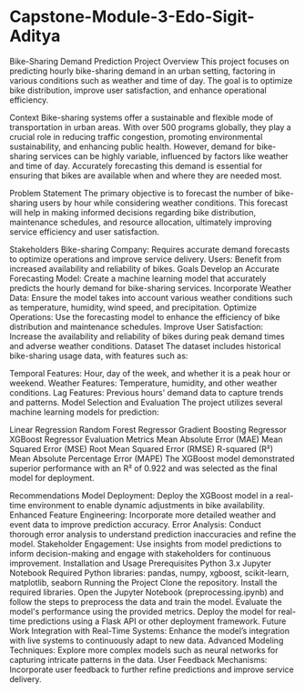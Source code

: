 # Capstone-Module-3-Edo-Sigit-Aditya

Bike-Sharing Demand Prediction
Project Overview
This project focuses on predicting hourly bike-sharing demand in an urban setting, factoring in various conditions such as weather and time of day. The goal is to optimize bike distribution, improve user satisfaction, and enhance operational efficiency.

Context
Bike-sharing systems offer a sustainable and flexible mode of transportation in urban areas. With over 500 programs globally, they play a crucial role in reducing traffic congestion, promoting environmental sustainability, and enhancing public health. However, demand for bike-sharing services can be highly variable, influenced by factors like weather and time of day. Accurately forecasting this demand is essential for ensuring that bikes are available when and where they are needed most.

Problem Statement
The primary objective is to forecast the number of bike-sharing users by hour while considering weather conditions. This forecast will help in making informed decisions regarding bike distribution, maintenance schedules, and resource allocation, ultimately improving service efficiency and user satisfaction.

Stakeholders
Bike-sharing Company: Requires accurate demand forecasts to optimize operations and improve service delivery.
Users: Benefit from increased availability and reliability of bikes.
Goals
Develop an Accurate Forecasting Model: Create a machine learning model that accurately predicts the hourly demand for bike-sharing services.
Incorporate Weather Data: Ensure the model takes into account various weather conditions such as temperature, humidity, wind speed, and precipitation.
Optimize Operations: Use the forecasting model to enhance the efficiency of bike distribution and maintenance schedules.
Improve User Satisfaction: Increase the availability and reliability of bikes during peak demand times and adverse weather conditions.
Dataset
The dataset includes historical bike-sharing usage data, with features such as:

Temporal Features: Hour, day of the week, and whether it is a peak hour or weekend.
Weather Features: Temperature, humidity, and other weather conditions.
Lag Features: Previous hours' demand data to capture trends and patterns.
Model Selection and Evaluation
The project utilizes several machine learning models for prediction:

Linear Regression
Random Forest Regressor
Gradient Boosting Regressor
XGBoost Regressor
Evaluation Metrics
Mean Absolute Error (MAE)
Mean Squared Error (MSE)
Root Mean Squared Error (RMSE)
R-squared (R²)
Mean Absolute Percentage Error (MAPE)
The XGBoost model demonstrated superior performance with an R² of 0.922 and was selected as the final model for deployment.

Recommendations
Model Deployment: Deploy the XGBoost model in a real-time environment to enable dynamic adjustments in bike availability.
Enhanced Feature Engineering: Incorporate more detailed weather and event data to improve prediction accuracy.
Error Analysis: Conduct thorough error analysis to understand prediction inaccuracies and refine the model.
Stakeholder Engagement: Use insights from model predictions to inform decision-making and engage with stakeholders for continuous improvement.
Installation and Usage
Prerequisites
Python 3.x
Jupyter Notebook
Required Python libraries: pandas, numpy, xgboost, scikit-learn, matplotlib, seaborn
Running the Project
Clone the repository.
Install the required libraries.
Open the Jupyter Notebook (preprocessing.ipynb) and follow the steps to preprocess the data and train the model.
Evaluate the model's performance using the provided metrics.
Deploy the model for real-time predictions using a Flask API or other deployment framework.
Future Work
Integration with Real-Time Systems: Enhance the model’s integration with live systems to continuously adapt to new data.
Advanced Modeling Techniques: Explore more complex models such as neural networks for capturing intricate patterns in the data.
User Feedback Mechanisms: Incorporate user feedback to further refine predictions and improve service delivery.
